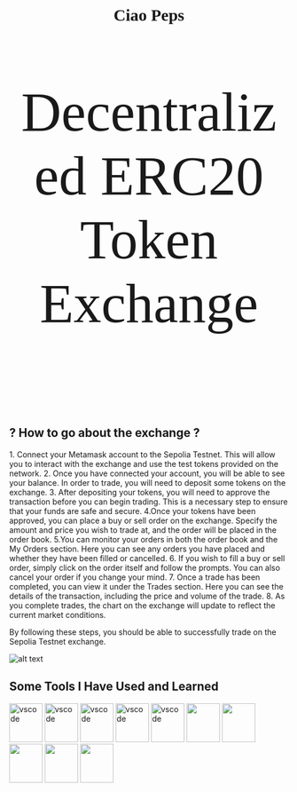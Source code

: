 <h1 align="center" style="font-size: 30px; font-family: 'Times New Roman', serif;">
   Ciao Peps
</h1>
<p align="center" style="font-size: 100px; font-family: 'Times New Roman', serif;"> Decentralized ERC20 Token Exchange <p/>
<br><br>
<h2>? How to go about the exchange ?</h2>
1. Connect your Metamask account to the Sepolia Testnet. This will allow you to interact with the exchange and use the test tokens provided on the network.
2. Once you have connected your account, you will be able to see your balance. In order to trade, you will need to deposit some tokens on the exchange.
3. After depositing your tokens, you will need to approve the transaction before you can begin trading. This is a necessary step to ensure that your funds are    safe and secure.
4.Once your tokens have been approved, you can place a buy or sell order on the exchange. Specify the amount and price you wish to trade at, and the order will be   placed in the order book.
5.You can monitor your orders in both the order book and the My Orders section. Here you can see any orders you have placed and whether they have been filled or     cancelled.
6. If you wish to fill a buy or sell order, simply click on the order itself and follow the prompts. You can also cancel your order if you change your mind.
7. Once a trade has been completed, you can view it under the Trades section. Here you can see the details of the transaction, including the price and volume of      the trade.
8. As you complete trades, the chart on the exchange will update to reflect the current market conditions.

   By following these steps, you should be able to successfully trade on the Sepolia Testnet exchange.


![alt text](https://drive.google.com/uc?id=1vs-GcbnXUQ4Qy9bGGUFl07-5lCS5mkrs "Image Title" )




<h2> Some Tools I Have Used and Learned</h2>
<p align="left">
<img src="https://cdn.jsdelivr.net/gh/devicons/devicon/icons/react/react-original.svg" /alt="vscode" width="60" height="70"/>
<img src="https://cdn.jsdelivr.net/gh/devicons/devicon/icons/solidity/solidity-original.svg" /alt="vscode" width="60" height="70"/>
<img src="https://cdn.jsdelivr.net/gh/devicons/devicon/icons/html5/html5-plain.svg" /alt="vscode" width="60" height="70"/>
<img src="https://cdn.jsdelivr.net/gh/devicons/devicon/icons/css3/css3-plain.svg" /alt="vscode" width="60" height="70"/>
<img src="https://cdn.jsdelivr.net/gh/devicons/devicon/icons/git/git-plain.svg" /alt="vscode" width="60" height="70"/> 
<img src="https://cdn.jsdelivr.net/gh/devicons/devicon/icons/vscode/vscode-original.svg" /width="60" height="70"/>
<img src="https://cdn.jsdelivr.net/gh/devicons/devicon/icons/ubuntu/ubuntu-plain.svg" /width="60" height="70"/>
<img src="https://cdn.jsdelivr.net/gh/devicons/devicon/icons/redux/redux-original.svg" /width="60" height="70"/>
<img src="https://cdn.jsdelivr.net/gh/devicons/devicon/icons/nodejs/nodejs-plain.svg" /width="60" height="70"/>
<img src="https://cdn.jsdelivr.net/gh/devicons/devicon/icons/javascript/javascript-plain.svg" /width="60" height="70"/>
</p>
